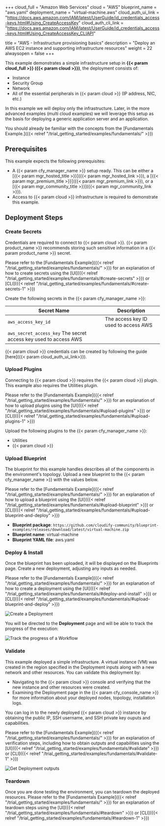 +++
cloud_full = "Amazon Web Services"
cloud = "AWS"
blueprint_name = "aws.yaml"
deployment_name = "virtual-machine.aws"
cloud_auth_ui_link = "https://docs.aws.amazon.com/IAM/latest/UserGuide/id_credentials_access-keys.html#Using_CreateAccessKey"
cloud_auth_cli_link = "https://docs.aws.amazon.com/IAM/latest/UserGuide/id_credentials_access-keys.html#Using_CreateAccessKey_CLIAPI"

title = "AWS - Infrastructure provisioning basics"
description = "Deploy an AWS EC2 instance and supporting infrastructure resources"
weight = 22
alwaysopen = false
+++

This example demonstrates a simple infrastructure setup in **{{< param cloud_full >}} ({{< param cloud >}})**, the deployment consists of:

 * Instance
 * Security Group
 * Network
 * All of the essential peripherals in {{< param cloud >}} (IP address, NIC, etc.)

In this example we will deploy only the infrastructure.
Later, in the more advanced examples (multi cloud examples)
we will leverage this setup as the basis for deploying a generic application server and an application.

You should already be familiar with the concepts from the [Fundamentals Example.]({{< relref "/trial_getting_started/examples/fundamentals/" >}})

## Prerequisites
This example expects the following prerequisites:

* A {{< param cfy_manager_name >}} setup ready. This can be either a [{{< param mgr_hosted_title >}}]({{< param mgr_hosted_link >}}), a [{{< param mgr_premium_title >}}]({{< param mgr_premium_link >}}), or a [{{< param mgr_community_title >}}]({{< param mgr_community_link >}}).
* Access to {{< param cloud >}} infrastructure is required to demonstrate this example.

## Deployment Steps

### Create Secrets

Credentials are required to connect to {{< param cloud >}}. {{< param product_name >}} recommends storing such sensitive information in a {{< param product_name >}} secret.

Please refer to the [Fundamentals Example]({{< relref "/trial_getting_started/examples/fundamentals/" >}}) for an explanation of how to create secrets using the [UI]({{< relref "/trial_getting_started/examples/fundamentals/#create-secrets" >}}) or [CLI]({{< relref "/trial_getting_started/examples/fundamentals/#create-secrets-1" >}})

Create the following secrets in the {{< param cfy_manager_name >}}:

|                           Secret Name                            |             Description              |
| ---------------------------------------------------------------- | ------------------------------------ |
| `aws_access_key_id`                                              | The access key ID used to access AWS |
| `aws_secret_access_key` The secret access key used to access AWS |                                      |

{{< param cloud >}} credentials can be created by following the guide [here]({{< param cloud_auth_ui_link>}}).

### Upload Plugins

Connecting to {{< param cloud >}} requires the {{< param cloud >}} plugin. This example also requires the Utilities plugin.

Please refer to the [Fundamentals Example]({{< relref "/trial_getting_started/examples/fundamentals/" >}}) for an explanation of how to upload plugins using the [UI]({{< relref "/trial_getting_started/examples/fundamentals/#upload-plugins" >}}) or [CLI]({{< relref "/trial_getting_started/examples/fundamentals/#upload-plugins-1" >}})

Upload the following plugins to the {{< param cfy_manager_name >}}:

* Utilities
* {{< param cloud >}}

### Upload Blueprint

The blueprint for this example handles describes all of the components in the environment's topology. Upload a new blueprint to the {{< param cfy_manager_name >}} with the values below.

Please refer to the [Fundamentals Example]({{< relref "/trial_getting_started/examples/fundamentals/" >}}) for an explanation of how to upload a blueprint using the [UI]({{< relref "/trial_getting_started/examples/fundamentals/#upload-blueprint" >}}) or [CLI]({{< relref "/trial_getting_started/examples/fundamentals/#upload-blueprint-and-deploy" >}})

* **Blueprint package**: `https://github.com/cloudify-community/blueprint-examples/releases/download/latest/virtual-machine.zip`
* **Blueprint name**: virtual-machine
* **Blueprint YAML file**: aws.yaml

### Deploy & Install

Once the blueprint has been uploaded, it will be displayed on the Blueprints page. Create a new deployment, adjusting any inputs as needed.

Please refer to the [Fundamentals Example]({{< relref "/trial_getting_started/examples/fundamentals/" >}}) for an explanation of how to create a deployment using the [UI]({{< relref "/trial_getting_started/examples/fundamentals/#deploy-and-install" >}}) or [CLI]({{< relref "/trial_getting_started/examples/fundamentals/#upload-blueprint-and-deploy" >}})

![Create a Deployment]( /images/trial_getting_started/aws_basic/Screenshot259.png )

You will be directed to the **Deployment** page and will be able to track the progress of the execution:

![Track the progress of a Workflow]( /images/trial_getting_started/aws_basic/Screenshot261.png )

### Validate

This example deployed a simple infrastructure. A virtual instance (VM) was created in the region specified in the Deployment inputs along with a new network and other resources. You can validate this deployment by:

* Navigating to the {{< param cloud >}} console and verifying that the new instance and other resources were created.
* Examining the Deployment page in the {{< param cfy_console_name >}} for more information about your deployed nodes, topology, installation logs.


You can log in to the newly deployed {{< param cloud >}} instance by obtaining the public IP, SSH username, and SSH private key ouputs and capabilities.

Please refer to the [Fundamentals Example]({{< relref "/trial_getting_started/examples/fundamentals/" >}}) for an explanation of verification steps, including how to obtain outputs and capabilities using the [UI]({{< relref "/trial_getting_started/examples/fundamentals/#validate" >}}) or [CLI]({{< relref "/trial_getting_started/examples/fundamentals/#validate-1" >}})

![Get Deployment outputs]( /images/trial_getting_started/aws_basic/Screenshot263.png )

### Teardown

Once you are done testing the environment, you can teardown the deployed resources. Please refer to the [Fundamentals Example]({{< relref "/trial_getting_started/examples/fundamentals/" >}}) for an explanation of teardown steps using the [UI]({{< relref "/trial_getting_started/examples/fundamentals/#teardown" >}}) or [CLI]({{< relref "/trial_getting_started/examples/fundamentals/#teardown-1" >}})

